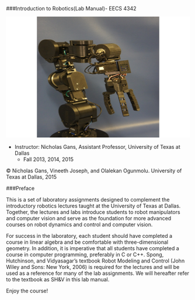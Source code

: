 ###Introduction to Robotics(Lab Manual)- EECS 4342

![© Robai](/assets/Robai.jpg)

*	Instructor: Nicholas Gans, Assistant Professor, University of Texas at Dallas
	- Fall 2013, 2014, 2015

© Nicholas Gans, Vineeth Joseph, and Olalekan Ogunmolu. University of Texas at Dallas, 2015

###Preface

This is a set of laboratory assignments designed to complement the introductory robotics lectures taught at the University of Texas at Dallas. Together, the lectures and labs introduce students to robot manipulators and computer vision and serve as the foundation for more advanced courses on robot dynamics and control and computer vision.  

For success in the laboratory, each student should have completed a course in linear algebra and be comfortable with three-dimensional geometry. In addition, it is imperative that all students have completed a course in computer programming, preferably in C or C++.  Spong, Hutchinson, and Vidyasagar’s textbook Robot Modeling and Control (John Wiley and Sons:  New York, 2006) is required for the lectures and will be used as a reference for many of the lab assignments. We will hereafter refer to the textbook as SH&V in this lab manual.

Enjoy the course!
